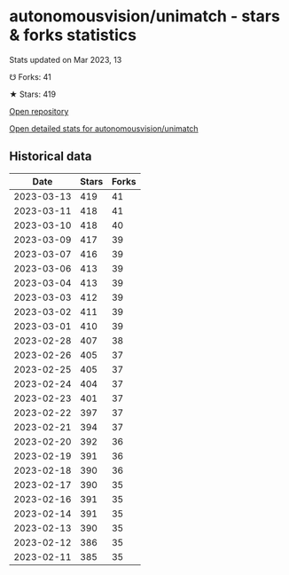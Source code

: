 # autonomousvision/unimatch - stars & forks statistics

Stats updated on Mar 2023, 13

☋ Forks: 41

★ Stars: 419

[Open repository](https://github.com/autonomousvision/unimatch)

[Open detailed stats for autonomousvision/unimatch](https://reviewgithub.com/rep/autonomousvision/unimatch)

## Historical data
| Date | Stars | Forks |
|------|-------|-------|
| 2023-03-13 | 419 | 41 | 
| 2023-03-11 | 418 | 41 | 
| 2023-03-10 | 418 | 40 | 
| 2023-03-09 | 417 | 39 | 
| 2023-03-07 | 416 | 39 | 
| 2023-03-06 | 413 | 39 | 
| 2023-03-04 | 413 | 39 | 
| 2023-03-03 | 412 | 39 | 
| 2023-03-02 | 411 | 39 | 
| 2023-03-01 | 410 | 39 | 
| 2023-02-28 | 407 | 38 | 
| 2023-02-26 | 405 | 37 | 
| 2023-02-25 | 405 | 37 | 
| 2023-02-24 | 404 | 37 | 
| 2023-02-23 | 401 | 37 | 
| 2023-02-22 | 397 | 37 | 
| 2023-02-21 | 394 | 37 | 
| 2023-02-20 | 392 | 36 | 
| 2023-02-19 | 391 | 36 | 
| 2023-02-18 | 390 | 36 | 
| 2023-02-17 | 390 | 35 | 
| 2023-02-16 | 391 | 35 | 
| 2023-02-14 | 391 | 35 | 
| 2023-02-13 | 390 | 35 | 
| 2023-02-12 | 386 | 35 | 
| 2023-02-11 | 385 | 35 | 

